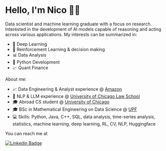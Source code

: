 # Hello, I'm Nico 👋🏻

Data scientist and machine learning graduate with a focus on research. Interested in the development of AI models capable of reasoning and acting across various applications.
My interests can be summarized in:
- 🧠 Deep Learning
- 🤖 Reinforcement Learning & decision making
- 📊 Data Analysis
- 🐍 Python Development
- 📈 Quant Finance
  
About me:
- 📈 Data Engineering & Analyst experience @ [Amazon](https://www.amazon.com/ "Amazon.com. Spend less. Smile more.")
- 🤖 NLP & LLM experience @ [University of Chicago Law School](https://www.law.uchicago.edu/)
- 🎓 Abroad CS student @ [University of Chicago](https://www.uchicago.edu/)
- 🎓 BSc in Mathematical Engineering on Data Science @ [UPF](https://www.upf.edu/en/web/etic/grau-en-enginyeria-matematica-ciencia-de-dades)
- 💻 Skills: Python, Java, C++, SQL, data analysis, time-series analysis, statistics, machine learning, deep learning, RL, CV, NLP, Huggingface

You can reach me at 

[![Linkedin Badge](https://img.shields.io/badge/-niicovila-blue?style=flat-square&logo=Linkedin&logoColor=white&link=[https://www.linkedin.com/in/niicovila/])](https://www.linkedin.com/in/niicovila/)
